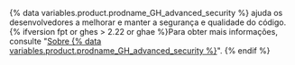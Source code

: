 {% data variables.product.prodname_GH_advanced_security %} ajuda os desenvolvedores a melhorar e manter a segurança e qualidade do código. {% ifversion fpt or ghes > 2.22 or ghae %}Para obter mais informações, consulte "[Sobre {% data variables.product.prodname_GH_advanced_security %}](/github/getting-started-with-github/about-github-advanced-security)".
{% endif %}
